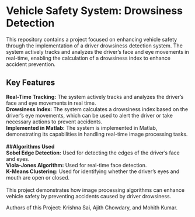 # Vehicle Safety System: Drowsiness Detection <br>
This repository contains a project focused on enhancing vehicle safety through the implementation of a driver drowsiness detection system. The system actively tracks and analyzes the driver’s face and eye movements in real-time, enabling the calculation of a drowsiness index to enhance accident prevention.

## Key Features <br >
**Real-Time Tracking:** The system actively tracks and analyzes the driver’s face and eye movements in real time. <br >
**Drowsiness Index:** The system calculates a drowsiness index based on the driver’s eye movements, which can be used to alert the driver or take necessary actions to prevent accidents.<br >
**Implemented in Matlab:** The system is implemented in Matlab, demonstrating its capabilities in handling real-time image processing tasks.<br > <br >
**##Algorithms Used** <br>
**Sobel Edge Detection:** Used for detecting the edges of the driver’s face and eyes.<br >
**Viola-Jones Algorithm:** Used for real-time face detection.<br >
**K-Means Clustering:** Used for identifying whether the driver’s eyes and mouth are open or closed.<br><br>
This project demonstrates how image processing algorithms can enhance vehicle safety by preventing accidents caused by driver drowsiness.

Authors of this Project: Krishna Sai, Ajith Chowdary, and Mohith Kumar.<br >
